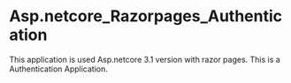 # Asp.netcore_Razorpages_Authentication

This application is used Asp.netcore 3.1 version with razor pages. This is a Authentication Application.
